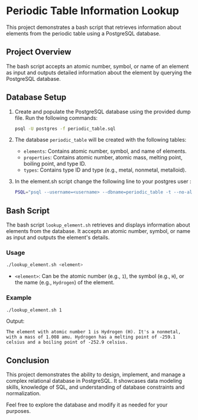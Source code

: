 # Periodic Table Information Lookup

This project demonstrates a bash script that retrieves information about elements from the periodic table using a PostgreSQL database.

## Project Overview

The bash script accepts an atomic number, symbol, or name of an element as input and outputs detailed information about the element by querying the PostgreSQL database.

## Database Setup

1. Create and populate the PostgreSQL database using the provided dump file. Run the following commands:

    ```sh
    psql -U postgres -f periodic_table.sql
    ```

2. The database `periodic_table` will be created with the following tables:
   - `elements`: Contains atomic number, symbol, and name of elements.
   - `properties`: Contains atomic number, atomic mass, melting point, boiling point, and type ID.
   - `types`: Contains type ID and type (e.g., metal, nonmetal, metalloid).

3. In the element.sh script change the following line to your postgres user :
    ```sh
    PSQL="psql --username=<username> --dbname=periodic_table -t --no-align -c"
    ```
    


## Bash Script

The bash script `lookup_element.sh` retrieves and displays information about elements from the database. It accepts an atomic number, symbol, or name as input and outputs the element's details.

### Usage

```sh
./lookup_element.sh <element>
```

- `<element>`: Can be the atomic number (e.g., `1`), the symbol (e.g., `H`), or the name (e.g., `Hydrogen`) of the element.

### Example

```sh
./lookup_element.sh 1
```

Output:

```
The element with atomic number 1 is Hydrogen (H). It's a nonmetal, with a mass of 1.008 amu. Hydrogen has a melting point of -259.1 celsius and a boiling point of -252.9 celsius.
```
## Conclusion

This project demonstrates the ability to design, implement, and manage a complex relational database in PostgreSQL. It showcases data modeling skills, knowledge of SQL, and understanding of database constraints and normalization.

Feel free to explore the database and modify it as needed for your purposes.